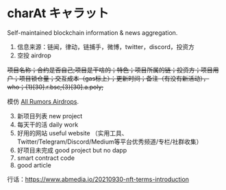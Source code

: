 # charAt キャラット

Self-maintained blockchain information & news aggregation.

1. 信息来源：链闻，律动，链捕手，微博，twitter，discord，投资方
2. 空投 airdrop

~~项目名称；合约是否自己;项目是干啥的；特色；项目所属的链；投资方；项目用户；项目锁仓量；交互成本（gas标上）；更新时间；备注（有没有新活动），who；{1}[30].r.bsc;{3}[30].a.poly;~~

模仿 [All Rumors Airdrops](https://docs.google.com/spreadsheets/d/1f_9c8P28dXG5K6DXlHGeTQUww5K8Ft6GgCKYZ8scjb0/edit).

3. 新项目列表 new project
4. 每天干的活 daily work
5. 好用的网站 useful website （实用工具、Twitter/Telegram/Discord/Medium等平台优秀频道/专栏/社群收集）
6. 好项目未完成 good project but no dapp
7. smart contract code
8. good article

行话：https://www.abmedia.io/20210930-nft-terms-introduction

